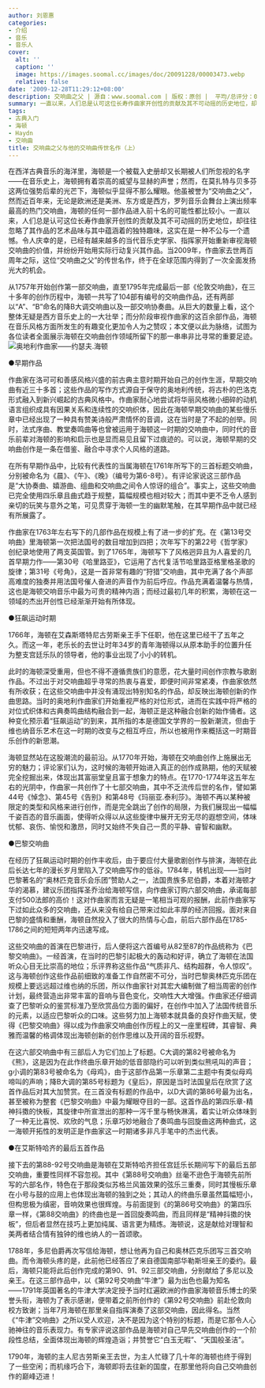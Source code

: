 ```yaml
---
author: 刘恩惠
categories:
- 介绍
- 音乐
- 音乐人
cover:
  alt: ''
  caption: ''
  image: https://images.soomal.cc/images/doc/20091228/00003473.webp
  relative: false
date: '2009-12-28T11:29:12+08:00'
description: 交响曲之父 | 源自：www.soomal.com | 版权：原创 |  平均/总评分：09.20/92
summary: 一直以来，人们总是认可这位长寿作曲家开创性的贡献及其不可动摇的历史地位，却往往忽略了其作品的艺术品味与其中蕴涵着的独特趣味，这实在是一种不公与一个遗憾。令人庆幸的是，已经有越来越多的当代音乐史学家、指挥家开始重新审视海顿交响曲的价值，并纷纷开始用实际行动复兴其作品。当2009年，作曲家去世两百周年之际，这位“交响曲之父”的传世名作，终于在全球范围内得到了一次全面发扬光大的机会……
tags:
- 古典入门
- 海顿
- Haydn
- 交响曲
title: 交响曲之父与他的交响曲传世名作（上）
---
```


在西洋古典音乐的海洋里，海顿是一个被载入史册却又长期被人们所忽视的名字――在音乐史上，海顿拥有着崇高的威望与显赫的声誉；然而，在莫扎特与贝多芬这两位强势后辈的光芒下，海顿似乎显得不那么耀眼。他虽被誉为“交响曲之父”，然而近百年来，无论是欧洲还是美洲、东方或是西方，罗列音乐会舞台上演出频率最高的热门交响曲，海顿的任何一部作品进入前十名的可能性都比较小。一直以来，人们总是认可这位长寿作曲家开创性的贡献及其不可动摇的历史地位，却往往忽略了其作品的艺术品味与其中蕴涵着的独特趣味，这实在是一种不公与一个遗憾。令人庆幸的是，已经有越来越多的当代音乐史学家、指挥家开始重新审视海顿交响曲的价值，并纷纷开始用实际行动复兴其作品。当2009年，作曲家去世两百周年之际，这位“交响曲之父”的传世名作，终于在全球范围内得到了一次全面发扬光大的机会。

从1757年开始创作第一部交响曲，直至1795年完成最后一部《伦敦交响曲》，在三十多年的创作历程中，海顿一共写了104部有编号的交响曲作品，还有两部以“A”、“B”命名的降B大调交响曲以及一部交响协奏曲。从巨大的数量上看，这个整体无疑是西方音乐史上的一大壮举；而分阶段审视作曲家的这百余部作品，海顿在音乐风格方面所发生的有趣变化更加令人为之赞叹；本文便以此为脉络，试图为各位读者全面展示海顿在交响曲创作领域所留下的那一串串非比寻常的重要足迹。![奥地利作曲家――约瑟夫.海顿](https://images.soomal.cc/images/doc/20091228/00003472.webp)






●早期作品

作曲家在洛可可和善感风格兴盛的前古典主意时期开始自己的创作生涯，早期交响曲有近三十多首；这些作品的写作方式源自于保守的奥地利传统，将古朴的巴洛克形式融入到新兴崛起的古典风格中。作曲家耐心地尝试将华丽风格微小细碎的动机语言组织成具有因果关系和连续性的交响织体，因此在海顿早期交响曲的某些慢乐章中已经出现了一种具有赞美诗般严肃情怀的音调，这在当时是了不起的创举。同时，法式序曲、教堂奏鸣曲等也曾被运用于海顿这一时期的交响曲中，同时代的音乐前辈对海顿的影响和启示也是显而易见且留下过痕迹的。可以说，海顿早期的交响曲创作是一条在借鉴、融合中寻求个人风格的道路。

在所有早期作品中，比较有代表性的当属海顿在1761年所写下的三首标题交响曲，分别被命名为《晨》、《午》、《晚》（编号为第6-8号）。有评论家说这三部作品是“大协奏曲、嬉游曲、组曲和交响曲之间令人惊讶的组合”。事实上，这些交响曲已完全使用四乐章且曲式趋于规整，篇幅规模也相对较大；而其中更不乏令人感到亲切的玩笑与意外之笔，可见贯穿于海顿一生的幽默笔触，在其早期作品中就已经有所展露了。

作曲家在1763年左右写下的几部作品在规模上有了进一步的扩充。在《第13号交响曲》里海顿第一次把法国号的数目增加到四把；次年写下的第22号《哲学家》创纪录地使用了两支英国管。到了1765年，海顿写下了风格迥异且为人喜爱的几首早期力作――第30号《哈里路亚》，它运用了古代复活节哈里路亚格里格圣歌的旋律；第31号《号角》，这是一首非常有趣的“狩猎”交响曲，其中充满了各个声部高难度的独奏并用法国号催人奋进的声音作为前后呼应。作品充满着温馨与热情，这也是海顿交响音乐中最为可贵的精神内涵；而经过最初几年的积累，海顿在这一领域的杰出开创性已经渐渐开始有所体现。

●狂飙运动时期

1766年，海顿在艾森斯塔特尼古劳斯亲王手下任职，他在这里已经干了五年之久。而这一年，老乐长的去世让时年34岁的青年海顿得以从原本助手的位置升任为整支宫廷乐队的领导者，他的事业出现了小小的转机。

此时的海顿深受重用，但也不得不遵循贵族们的意愿，花大量时间创作宗教与歌剧作品。不过出于对交响曲超乎寻常的热衷与喜爱，即便时间非常紧凑，作曲家依然有所收获；在这些交响曲中并没有涌现出特别知名的作品，却反映出海顿创新的作曲思路。当时的奥地利作曲家们开始重视严格的对位形式，进而在实践中将严格的对位式织体和古典奏鸣曲结构融合到一起，海顿正是这种融合创新的始作俑者。这种变化预示着“狂飙运动”的到来，其所指的本是德国文学界的一股新潮流，但由于维也纳音乐艺术在这一时期的改变与之相互呼应，所以也被用作来概括这一时期音乐创作的新思潮。

海顿显然站在这股潮流的最前沿。从1770年开始，海顿在交响曲创作上施展出无穷的魅力；评论家们认为，这时候的海顿开始进入真正的创作成熟期，他的天赋被完全挖掘出来，体现出其富丽堂皇且富于想象力的特点。在1770-1774年这五年左右的光阴中，作曲家一共创作了十七部交响曲，其中不乏流传后世的名作，譬如第44号《悼念》、第45号《告别》和第48号《玛丽亚.泰利莎》。海顿不再以某种被限定的类型和风格来进行创作，而是完全跳出了创作的局限，为我们展现出一幅幅千姿百态的音乐画面，使得听众得以从这些旋律中展开无穷无尽的遐想空间，体味忧郁、哀伤、愉悦和激昂，同时又始终不失自己一贯的平静、睿智和幽默。

●巴黎交响曲

在经历了狂飙运动时期的创作丰收后，由于要应付大量歌剧创作与排演，海顿在此后长达七年的漫长岁月里陷入了交响曲写作的低谷。1784年，转机出现――当时巴黎著名的“奥林匹克音乐会乐团”赞助人之一，法国贵族多尼伯爵，本着对海顿才华的渴慕，建议乐团指挥圣乔治给海顿写信，向作曲家订购六部交响曲，承诺每部支付500法郎的高价！这对作曲家而言无疑是一笔相当可观的报酬，此前作曲家写下过如此众多的交响曲，还从来没有给自己带来过如此丰厚的经济回报。面对来自巴黎的盛情和重酬，海顿自然投入了很大的热情与心血，前后六部作品在1785-1786之间的短短两年内迅速写成。

这些交响曲的首演在巴黎进行，后人便将这六首编号从82至87的作品统称为《巴黎交响曲》。一经首演，在当时的巴黎引起极大的轰动和好评，确立了海顿在法国听众心目无比崇高的地位；乐评界称这些作品“气质非凡、结构超群，令人惊叹”。这与海顿创作这些作品前细致的准备工作自然密不可分，当时巴黎奥林匹克乐团在规模上要远远超过维也纳的乐团，所以作曲家针对其宏大编制做了相当周密的创作计划，最终营造出非常丰富的音响与音色变化，交响性大大增强。作曲家还仔细调查了巴黎听众的鉴赏标准乃至欣赏品位方面的偏好，在创作中加入了法国传统音乐的元素，以适应巴黎听众的口味。这些努力加上海顿本就具备的良好作曲天赋，使得《巴黎交响曲》得以成为作曲家交响曲创作历程上的又一座里程碑，其睿智、典雅而温馨的格调体现出海顿创新的创作思维以及开阔的音乐视野。

在这六部交响曲中有三部后人为它们加上了标题。C大调的第82号被命名为《熊》，这是因为在此作终曲乐章开始的低音部隐约可以听到类似熊吼叫的声音；g小调的第83号被命名为《母鸡》，由于这部作品第一乐章第二主题中有类似母鸡啼叫的声响；降B大调的第85号标题为《皇后》，原因是当时法国皇后在欣赏了这首作品后对其大加赞赏。在三首没有标题的作品中，以D大调的第86号最为出名，甚至被称为整套《巴黎交响曲》中最为耀眼夺目的一部。这首作品的第四乐章-精神抖擞的快板，其旋律中所宣泄出的那种一泻千里与畅快淋漓，着实让听众体味到了一种无比喜悦、欢欣的气息；乐章巧妙地融合了奏鸣曲与回旋曲这两种曲式，这一海顿开拓性的发明正是作曲家这一时期诸多非凡手笔中的杰出代表。

●在艾斯特哈齐的最后五首作品

接下去的第88-92号交响曲是海顿在艾斯特哈齐担任宫廷乐长期间写下的最后五部交响曲，重要性同样不容忽视。其中《第88号交响曲》丝毫不逊色于海顿先前所写的六部名作，特色在于那段类似苏格兰风笛效果的弦乐三重奏，同时其慢板乐章在小号与鼓的应用上也体现出海顿的独到之处；其动人的终曲乐章虽然篇幅短小，但构思极为缜密，音响效果也很辉煌。与前面提到《的第86号交响曲》的第四乐章一样，《第88交响曲》的终曲也是一首回旋奏鸣曲，而且同样是“精神抖擞的快板”，但后者显然在技巧上更加纯属、语言更为精炼。海顿说，这是献给对理智和美两者结合情有独钟的维也纳人的一首颂歌。

1788年，多尼伯爵再次写信给海顿，想让他再为自己和奥林匹克乐团写三首交响曲。而令海顿头疼的是，此前他已经答应了来自德国南部华勒斯坦亲王的委约。最后，海顿只能将此后创作完成的第90、91、92三部交响曲，分别献给了多尼以及亲王。在这三部作品中，以《第92号交响曲“牛津”》最为出色也最为知名――1791年英国著名的牛津大学决定授予当时红遍欧洲的作曲家海顿音乐博士的荣誉头衔，海顿为了表示感谢，便带着之前所创作的《第92号交响曲》前赴伦敦向校方致谢；当年7月海顿在那里亲自指挥演奏了这部交响曲，因此得名。当然《“牛津”交响曲》之所以受人欢迎，决不是因为这个特别的标题，而是它那令人心驰神往的音乐表现力。有专家评说这部作品是海顿对自己早先交响曲创作的一个阶段性总结，全面体现出海顿的辉煌造诣；并赞誉它“白玉无暇”、“天国般圣洁”。

1790年，海顿的主人尼古劳斯亲王去世，为主人忙碌了几十年的海顿也终于得到了一些空闲；而机缘巧合下，海顿即将去往新的国度，在那里他将向自己交响曲创作的巅峰迈进！